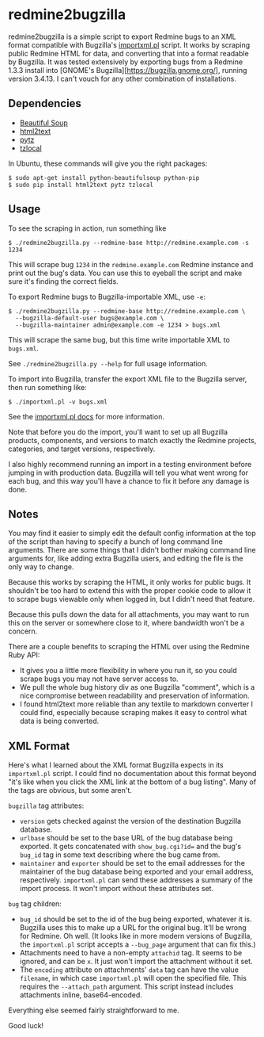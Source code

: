 redmine2bugzilla
================

redmine2bugzilla is a simple script to export Redmine bugs to an XML format
compatible with Bugzilla's [importxml.pl][0] script.  It works by scraping
public Redmine HTML for data, and converting that into a format readable by
Bugzilla.  It was tested extensively by exporting bugs from a Redmine 1.3.3
install into [GNOME's Bugzilla][https://bugzilla.gnome.org/], running version
3.4.13.  I can't vouch for any other combination of installations.

Dependencies
------------

* [Beautiful Soup](http://www.crummy.com/software/BeautifulSoup/)
* [html2text](https://pypi.python.org/pypi/html2text)
* [pytz](https://pypi.python.org/pypi/pytz)
* [tzlocal](https://pypi.python.org/pypi/tzlocal)

In Ubuntu, these commands will give you the right packages:

    $ sudo apt-get install python-beautifulsoup python-pip
    $ sudo pip install html2text pytz tzlocal

Usage
-----

To see the scraping in action, run something like

    $ ./redmine2bugzilla.py --redmine-base http://redmine.example.com -s 1234

This will scrape bug `1234` in the `redmine.example.com` Redmine instance and
print out the bug's data.  You can use this to eyeball the script and make sure
it's finding the correct fields.

To export Redmine bugs to Bugzilla-importable XML, use `-e`:

    $ ./redmine2bugzilla.py --redmine-base http://redmine.example.com \
      --bugzilla-default-user bugs@example.com \
      --bugzilla-maintainer admin@example.com -e 1234 > bugs.xml

This will scrape the same bug, but this time write importable XML to
`bugs.xml`.

See `./redmine2bugzilla.py --help` for full usage information.

To import into Bugzilla, transfer the export XML file to the Bugzilla server,
then run something like:

    $ ./importxml.pl -v bugs.xml

See the [importxml.pl docs][0] for more information.

Note that before you do the import, you'll want to set up all Bugzilla
products, components, and versions to match exactly the Redmine projects,
categories, and target versions, respectively.

I also highly recommend running an import in a testing environment before
jumping in with production data.  Bugzilla will tell you what went wrong for
each bug, and this way you'll have a chance to fix it before any damage is
done.

Notes
-----

You may find it easier to simply edit the default config information at the top
of the script than having to specify a bunch of long command line arguments.
There are some things that I didn't bother making command line arguments for,
like adding extra Bugzilla users, and editing the file is the only way to
change.

Because this works by scraping the HTML, it only works for public bugs.  It
shouldn't be too hard to extend this with the proper cookie code to allow it to
scrape bugs viewable only when logged in, but I didn't need that feature.

Because this pulls down the data for all attachments, you may want to run this
on the server or somewhere close to it, where bandwidth won't be a concern.

There are a couple benefits to scraping the HTML over using the Redmine Ruby
API:
* It gives you a little more flexibility in where you run it, so you could
  scrape bugs you may not have server access to.
* We pull the whole bug history div as one Bugzilla "comment", which is a nice
  compromise between readability and preservation of information.
* I found html2text more reliable than any textile to markdown converter I
  could find, especially because scraping makes it easy to control what data is
  being converted.

XML Format
----------

Here's what I learned about the XML format Bugzilla expects in its
`importxml.pl` script.  I could find no documentation about this format beyond
"it's like when you click the XML link at the bottom of a bug listing".  Many
of the tags are obvious, but some aren't.

`bugzilla` tag attributes:
* `version` gets checked against the version of the destination Bugzilla
  database.
* `urlbase` should be set to the base URL of the bug database being exported.
  It gets concatenated with `show_bug.cgi?id=` and the bug's `bug_id` tag in
  some text describing where the bug came from.
* `maintainer` and `exporter` should be set to the email addresses for the
  maintainer of the bug database being exported and your email address,
  respectively.  `importxml.pl` can send these addresses a summary of the
  import process.  It won't import without these attributes set.

`bug` tag children:
* `bug_id` should be set to the id of the bug being exported, whatever it is.
  Bugzilla uses this to make up a URL for the original bug.  It'll be wrong for
  Redmine.  Oh well.  (It looks like in more modern versions of Bugzilla, the
  `importxml.pl` script accepts a `--bug_page` argument that can fix this.)
* Attachments need to have a non-empty `attachid` tag.  It seems to be ignored,
  and can be `x`.  It just won't import the attachment without it set.
* The `encoding` attribute on attachments' `data` tag can have the value
  `filename`, in which case `importxml.pl` will open the specified file.  This
  requires the `--attach_path` argument.  This script instead includes
  attachments inline, base64-encoded.

Everything else seemed fairly straightforward to me.

Good luck!


[0]: http://www.bugzilla.org/docs/tip/en/html/api/importxml.html
